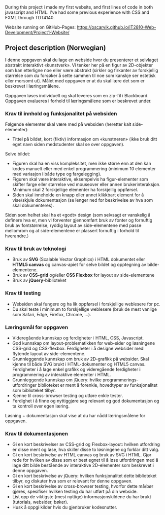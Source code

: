 During this project i made my first website, and first lines of code in both javascript and HTML. 
I've had some previous experience with CSS and FXML through TDT4140.

Website running on GitHub-Pages: https://oscarvik.github.io/IT2810-Web-Development/Project1-Website/
## Project description (Norwegian) ##

I denne oppgaven skal du lage en webside hvor du presenterer et selvlaget abstrakt interaktivt «kunstverk». Vi tenker her på en figur av 2D-objekter som kan etterligne noe eller være abstrakt (sirkler og firkanter av forskjellig størrelse som du forsøker å sette sammen til noe som kanskje ser estetisk eller morsomt ut). Målet med oppgaven er at du skal lære det som er beskrevet i læringsmålene.

Oppgaven løses individuelt og skal leveres som en zip-fil i Blackboard.
Oppgaven evalueres i forhold til læringsmålene som er beskrevet under.

### Krav til innhold og funksjonalitet på websiden
Følgende elementer skal være med på websiden (heretter kalt side-elementer):

- Tittel på bildet, kort (fiktiv) informasjon om «kunstneren» (ikke bruk ditt eget navn siden medstudenter skal se over oppgaven).

Selve bildet:
- Figuren skal ha en viss kompleksitet, men ikke større enn at den kan kodes manuelt eller med enkel programmering (minimum 10               elementer med variasjon i både type og fargelegging). 
- Figuren skal være interaktive, eksempelvis ha figur-elementer som skifter farge eller størrelse ved mouseover eller annen                   brukerinteraksjon. Minimum skal 2 forskjellige elementer ha forskjellig oppførsel.  
- Siden skal inneholde en knapp eller annet klikkbart element for å vise/skjule dokumentasjon (se lenger ned for beskrivelse av hva som       skal dokumenteres).

Siden som helhet skal ha et «godt» design (som selvsagt er vanskelig å definere hva er, men vi forventer gjennomført bruk av fonter og fornuftig bruk av fontstørrelse, ryddig layout av side-elementene med passe mellomrom og at side-elementene er plassert fornuftig i forhold til hverandre.)


### Krav til bruk av teknologi
- Bruk av **SVG** (Scalable Vector Graphics) i HTML dokumentet eller **HTML5 canvas** og canvas-apiet for selve bildet og opptegning av       bilde-elementene.
- Bruk av **CSS-grid** og/eller **CSS Flexbox** for layout av side-elementene
- Bruk av **jQuery**-biblioteket

### Krav til testing
- Websiden skal fungere og ha lik oppførsel i forskjellige weblesere for pc. 
- Du skal teste i minimum to forskjellige weblesere (bruk de mest vanlige som Safari, Edge, Firefox, Chrome, ...).

### Læringsmål for oppgaven
- Videregående kunnskap og ferdigheter i HTML, CSS, Javascript.
- God kunnskap om layout-problematikken for web-sider og løsningene CSS-grid og CSS-flexbox. Ferdigheter i å designe websider med flytende    layout av side-elementene.
- Grunnleggende kunnskap om bruk av 2D-grafikk på websider. Skal kjenne til både SVG brukt i HTML-dokumenter og HTML5 canvas. Ferdigheter i   å lage enkel grafikk og videregående ferdigheter i programmering av interaktive elementer i HTML.
- Grunnleggende kunnskap om jQuery: hvilke programmerings-utfordringer biblioteket er ment å forenkle, hovedtyper av funksjonalitet som       biblioteket tilbyr.
- Kjenne til cross-browser testing og utføre enkle tester. 
- Ferdighet i å finne og nyttiggjøre seg relevant og god dokumentasjon og ta kontroll over egen læring. 

Løsning + dokumentasjon skal vise at du har nådd læringsmålene for oppgaven.


### Krav til dokumentasjonen
- Gi en kort beskrivelser av CSS-grid og Flexbox-layout: hvilken utfordring er disse ment og løse, hva skiller disse to løsningene og         forklar ditt valg.
- Gi en kort beskrivelse av HTML canvas og bruk av SVG i HTML. Gjør rede for hvilken av disse som er best egnet til å løse utfordringen med   å lage ditt bilde bestående av interaktive 2D-elementer som beskrevet i denne oppgaven. 
- Gi en kort beskrivelse av jQuery: hvilken funksjonalitet dette biblioteket tilbyr, og diskuter hva som er relevant for denne oppgaven.
- Gi en kort beskrivelse av cross-browser testing, hvorfor dette må/bør gjøres, spesifiser hvilken testing du har utført på din webside. 
- List opp de viktigste (mest nyttige) informasjonskildene du har brukt (tutorials, websider, bøker).
- Husk å oppgi kilder hvis du gjenbruker kodesnutter. 
